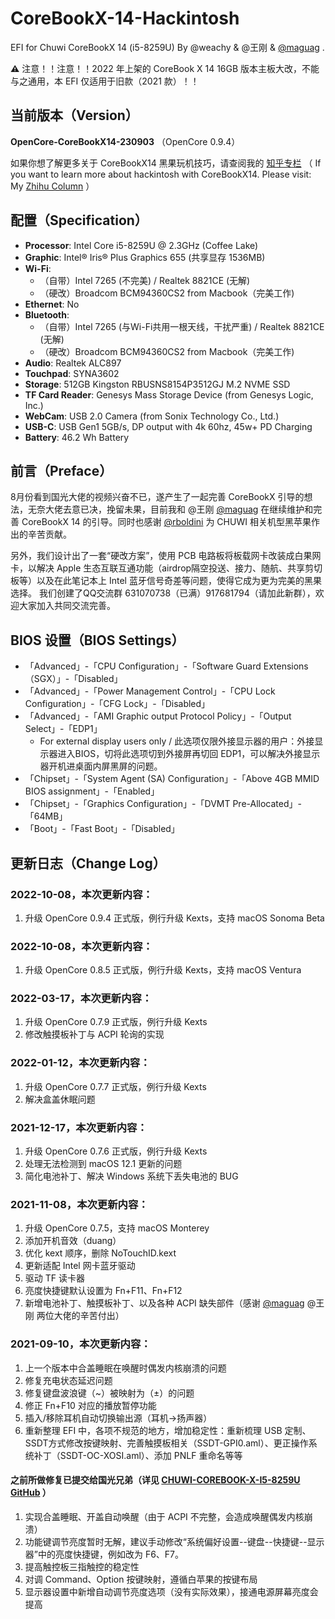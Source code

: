 # CoreBookX-14-Hackintosh
EFI for Chuwi CoreBookX 14 (i5-8259U) By @weachy & @王刚 & [@maguag](https://github.com/maguag) .

**⚠️** 注意！！注意！！2022 年上架的 CoreBook X 14 16GB 版本主板大改，不能与之通用，本 EFI 仅适用于旧款（2021 款）！！

## 当前版本（Version）
**OpenCore-CoreBookX14-230903** （OpenCore 0.9.4）


如果你想了解更多关于 CoreBookX14 黑果玩机技巧，请查阅我的 [知乎专栏](https://www.zhihu.com/column/c_1419721568574013440) （
If you want to learn more about hackintosh with CoreBookX14. Please visit: My [Zhihu Column](https://www.zhihu.com/column/c_1419721568574013440) ）

## 配置（Specification）
- **Processor**: Intel Core i5-8259U @ 2.3GHz (Coffee Lake)
- **Graphic**: Intel® Iris® Plus Graphics 655 (共享显存 1536MB)
- **Wi-Fi**: 
   - （自带）Intel 7265 (不完美) / Realtek 8821CE (无解) 
   - （硬改）Broadcom BCM94360CS2 from Macbook（完美工作)
- **Ethernet**: No
- **Bluetooth**: 
   - （自带）Intel 7265 (与Wi-Fi共用一根天线，干扰严重) / Realtek 8821CE (无解) 
   - （硬改）Broadcom BCM94360CS2 from Macbook（完美工作)
- **Audio**: Realtek ALC897 
- **Touchpad**: SYNA3602
- **Storage**: 512GB Kingston RBUSNS8154P3512GJ M.2 NVME SSD
- **TF Card Reader**: Genesys Mass Storage Device (from Genesys Logic, Inc.)
- **WebCam**: USB 2.0 Camera (from Sonix Technology Co., Ltd.)
- **USB-C**: USB Gen1 5GB/s, DP output with 4k 60hz, 45w+ PD Charging
- **Battery**: 46.2 Wh Battery

## 前言（Preface）
8月份看到国光大佬的视频兴奋不已，遂产生了一起完善 CoreBookX 引导的想法，无奈大佬去意已决，挽留未果，目前我和 @王刚 [@maguag](https://github.com/maguag) 在继续维护和完善 CoreBookX 14 的引导。同时也感谢 [@rboldini](https://github.com/rboldini/CoreBook_X_OC) 为 CHUWI 相关机型黑苹果作出的辛苦贡献。

另外，我们设计出了一套“硬改方案”，使用 PCB 电路板将板载网卡改装成白果网卡，以解决 Apple 生态互联互通功能（airdrop隔空投送、接力、随航、共享剪切板等）以及在此笔记本上 Intel 蓝牙信号奇差等问题，使得它成为更为完美的黑果选择。
我们创建了QQ交流群 631070738（已满）917681794（请加此新群），欢迎大家加入共同交流完善。

## BIOS 设置（BIOS Settings）
- 「Advanced」-「CPU Configuration」-「Software Guard Extensions（SGX）」-「Disabled」
- 「Advanced」-「Power Management Control」-「CPU Lock Configuration」-「CFG Lock」-「Disabled」
- 「Advanced」-「AMI Graphic output Protocol Policy」-「Output Select」-「EDP1」  
   * For external display users only / 此选项仅限外接显示器的用户：外接显示器进入BIOS，切将此选项切到外接屏再切回 EDP1，可以解决外接显示器开机进桌面内屏黑屏的问题。
- 「Chipset」-「System Agent (SA) Configuration」-「Above 4GB MMID BIOS assignment」-「Enabled」
- 「Chipset」-「Graphics Configuration」-「DVMT Pre-Allocated」-「64MB」
- 「Boot」-「Fast Boot」-「Disabled」

## 更新日志（Change Log）

### 2022-10-08，本次更新内容：
1. 升级 OpenCore 0.9.4 正式版，例行升级 Kexts，支持 macOS Sonoma Beta

### 2022-10-08，本次更新内容：
1. 升级 OpenCore 0.8.5 正式版，例行升级 Kexts，支持 macOS Ventura

### 2022-03-17，本次更新内容：
1. 升级 OpenCore 0.7.9 正式版，例行升级 Kexts
2. 修改触摸板补丁与 ACPI 轮询的实现

### 2022-01-12，本次更新内容：
1. 升级 OpenCore 0.7.7 正式版，例行升级 Kexts
2. 解决盒盖休眠问题

### 2021-12-17，本次更新内容：
1. 升级 OpenCore 0.7.6 正式版，例行升级 Kexts
2. 处理无法检测到 macOS 12.1 更新的问题
3. 简化电池补丁、解决 Windows 系统下丢失电池的 BUG

### 2021-11-08，本次更新内容：
1. 升级 OpenCore 0.7.5，支持 macOS Monterey
2. 添加开机音效（duang）
3. 优化 kext 顺序，删除 NoTouchID.kext
4. 更新适配 Intel 网卡蓝牙驱动
5. 驱动 TF 读卡器
6. 亮度快捷键默认设置为 Fn+F11、Fn+F12
7. 新增电池补丁、触摸板补丁、以及各种 ACPI 缺失部件（感谢 [@maguag](https://github.com/maguag) @王刚 两位大佬的辛苦付出）

### 2021-09-10，本次更新内容：
1. 上一个版本中合盖睡眠在唤醒时偶发内核崩溃的问题
2. 修复充电状态延迟问题
3. 修复键盘波浪键（~）被映射为（±）的问题
4. 修正 Fn+F10 对应的播放暂停功能
5. 插入/移除耳机自动切换输出源（耳机->扬声器）
6. 重新整理 EFI 中，各项不规范的地方，增加稳定性：重新梳理 USB 定制、SSDT方式修改按键映射、完善触摸板相关（SSDT-GPI0.aml）、更正操作系统补丁（SSDT-OC-XOSI.aml）、添加 PNLF 重命名等等

#### 之前所做修复已提交给国光兄弟（详见 [CHUWI-COREBOOK-X-I5-8259U GitHub](https://github.com/sqlsec/CHUWI-COREBOOK-X-I5-8259U) ）
1. 实现合盖睡眠、开盖自动唤醒（由于 ACPI 不完整，会造成唤醒偶发内核崩溃）
2. 功能键调节亮度暂时无解，建议手动修改“系统偏好设置--键盘--快捷键--显示器”中的亮度快捷键，例如改为 F6、F7。
3. 提高触控板三指触控的稳定性
4. 对调 Command、Option 按键映射，遵循白苹果的按键布局
5. 显示器设置中新增自动调节亮度选项（没有实际效果），接通电源屏幕亮度会提高

